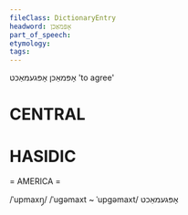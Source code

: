 ```yaml
---
fileClass: DictionaryEntry
headword: אָפּמאַכן
part_of_speech: 
etymology: 
tags: 
---
```

אָפּמאַכן
אָפּגעמאַכט
'to agree'

CENTRAL
========

HASIDIC
=======
= AMERICA = 

/ˈupmaxŋ̩/
/ˈugəmaxt ~ ˈupgəmaxt/ אָפּגעמאַכט